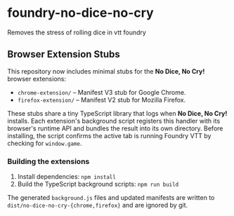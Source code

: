 # foundry-no-dice-no-cry

Removes the stress of rolling dice in vtt foundry

## Browser Extension Stubs

This repository now includes minimal stubs for the **No Dice, No Cry!** browser extensions:

- `chrome-extension/` – Manifest V3 stub for Google Chrome.
- `firefox-extension/` – Manifest V2 stub for Mozilla Firefox.

These stubs share a tiny TypeScript library that logs when **No Dice, No Cry!** installs. Each extension's background script
registers this handler with its browser's runtime API and bundles the result into its own directory. Before installing, the
script confirms the active tab is running Foundry VTT by checking for `window.game`.

### Building the extensions

1. Install dependencies: `npm install`
2. Build the TypeScript background scripts: `npm run build`

The generated `background.js` files and updated manifests are written to `dist/no-dice-no-cry-{chrome,firefox}` and are ignored by git.
